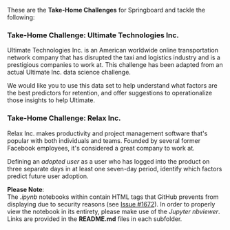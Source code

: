 These are the **Take-Home Challenges** for Springboard and tackle the following:

### Take-Home Challenge: Ultimate Technologies Inc. ###

Ultimate Technologies Inc. is an American worldwide online transportation network company that has disrupted the taxi and logistics industry and is a prestigious companies to work at. This challenge has been adapted from an actual Ultimate Inc. data science challenge.

We would like you to use this data set to help understand what factors are the best predictors for retention, and offer suggestions to operationalize those insights to help Ultimate.

### Take-Home Challenge: Relax Inc. ###

Relax Inc. makes productivity and project management software that's popular with both individuals and teams. Founded by several former Facebook employees, it's considered a great company to work at.

Defining an *adopted user* as a user who has logged into the product on three separate days in at least one seven-day period, identify which factors predict future user adoption.

**Please Note**:<br>
The *.ipynb* notebooks within contain HTML tags that GitHub prevents from displaying due to security reasons (see [Issue #1672](https://github.com/BoostIO/Boostnote/issues/1672)). In order to properly view the notebook in its entirety, please make use of the *Jupyter nbviewer*. Links are provided in the **README.md** files in each subfolder.
